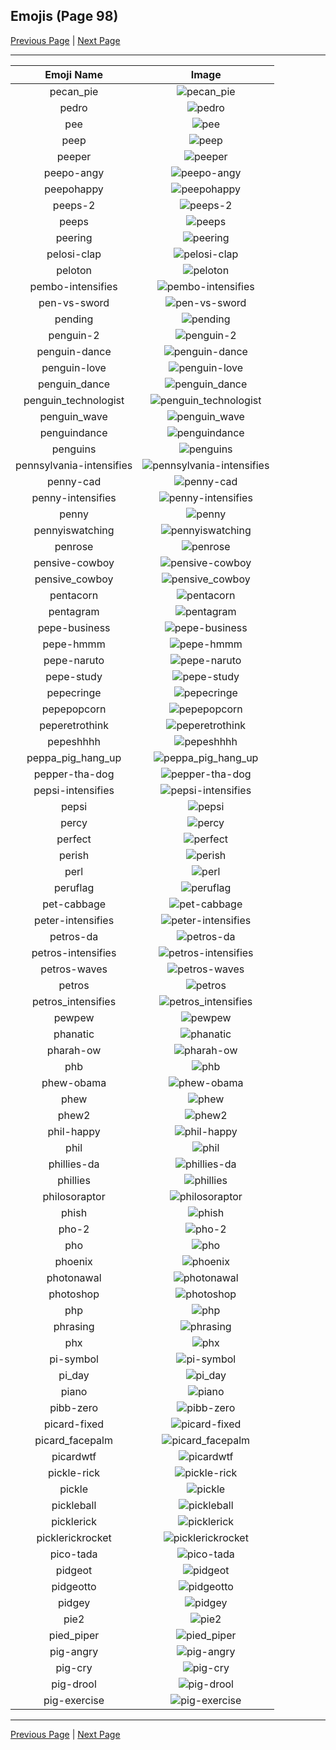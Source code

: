
## Emojis (Page 98)

[Previous Page](/docs/hc/page-p-0097.md)
  | [Next Page](/docs/hc/page-p-0099.md)

<hr />

|Emoji Name|Image|
| :-: | :-: |
|pecan_pie| ![pecan_pie](/emojis/hc/pecan_pie.png)|
|pedro| ![pedro](/emojis/hc/pedro.png)|
|pee| ![pee](/emojis/hc/pee.png)|
|peep| ![peep](/emojis/hc/peep.jpg)|
|peeper| ![peeper](/emojis/hc/peeper.png)|
|peepo-angy| ![peepo-angy](/emojis/hc/peepo-angy.png)|
|peepohappy| ![peepohappy](/emojis/hc/peepohappy.png)|
|peeps-2| ![peeps-2](/emojis/hc/peeps-2.png)|
|peeps| ![peeps](/emojis/hc/peeps.png)|
|peering| ![peering](/emojis/hc/peering.gif)|
|pelosi-clap| ![pelosi-clap](/emojis/hc/pelosi-clap.jpg)|
|peloton| ![peloton](/emojis/hc/peloton.png)|
|pembo-intensifies| ![pembo-intensifies](/emojis/hc/pembo-intensifies.png)|
|pen-vs-sword| ![pen-vs-sword](/emojis/hc/pen-vs-sword.png)|
|pending| ![pending](/emojis/hc/pending.png)|
|penguin-2| ![penguin-2](/emojis/hc/penguin-2.gif)|
|penguin-dance| ![penguin-dance](/emojis/hc/penguin-dance.gif)|
|penguin-love| ![penguin-love](/emojis/hc/penguin-love.gif)|
|penguin_dance| ![penguin_dance](/emojis/hc/penguin_dance.gif)|
|penguin_technologist| ![penguin_technologist](/emojis/hc/penguin_technologist.png)|
|penguin_wave| ![penguin_wave](/emojis/hc/penguin_wave.png)|
|penguindance| ![penguindance](/emojis/hc/penguindance.gif)|
|penguins| ![penguins](/emojis/hc/penguins.png)|
|pennsylvania-intensifies| ![pennsylvania-intensifies](/emojis/hc/pennsylvania-intensifies.gif)|
|penny-cad| ![penny-cad](/emojis/hc/penny-cad.png)|
|penny-intensifies| ![penny-intensifies](/emojis/hc/penny-intensifies.gif)|
|penny| ![penny](/emojis/hc/penny.png)|
|pennyiswatching| ![pennyiswatching](/emojis/hc/pennyiswatching.png)|
|penrose| ![penrose](/emojis/hc/penrose.png)|
|pensive-cowboy| ![pensive-cowboy](/emojis/hc/pensive-cowboy.png)|
|pensive_cowboy| ![pensive_cowboy](/emojis/hc/pensive_cowboy.png)|
|pentacorn| ![pentacorn](/emojis/hc/pentacorn.jpg)|
|pentagram| ![pentagram](/emojis/hc/pentagram.png)|
|pepe-business| ![pepe-business](/emojis/hc/pepe-business.png)|
|pepe-hmmm| ![pepe-hmmm](/emojis/hc/pepe-hmmm.png)|
|pepe-naruto| ![pepe-naruto](/emojis/hc/pepe-naruto.gif)|
|pepe-study| ![pepe-study](/emojis/hc/pepe-study.png)|
|pepecringe| ![pepecringe](/emojis/hc/pepecringe.png)|
|pepepopcorn| ![pepepopcorn](/emojis/hc/pepepopcorn.png)|
|peperetrothink| ![peperetrothink](/emojis/hc/peperetrothink.png)|
|pepeshhhh| ![pepeshhhh](/emojis/hc/pepeshhhh.png)|
|peppa_pig_hang_up| ![peppa_pig_hang_up](/emojis/hc/peppa_pig_hang_up.png)|
|pepper-tha-dog| ![pepper-tha-dog](/emojis/hc/pepper-tha-dog.png)|
|pepsi-intensifies| ![pepsi-intensifies](/emojis/hc/pepsi-intensifies.gif)|
|pepsi| ![pepsi](/emojis/hc/pepsi.png)|
|percy| ![percy](/emojis/hc/percy.png)|
|perfect| ![perfect](/emojis/hc/perfect.gif)|
|perish| ![perish](/emojis/hc/perish.jpg)|
|perl| ![perl](/emojis/hc/perl.gif)|
|peruflag| ![peruflag](/emojis/hc/peruflag.png)|
|pet-cabbage| ![pet-cabbage](/emojis/hc/pet-cabbage.gif)|
|peter-intensifies| ![peter-intensifies](/emojis/hc/peter-intensifies.gif)|
|petros-da| ![petros-da](/emojis/hc/petros-da.png)|
|petros-intensifies| ![petros-intensifies](/emojis/hc/petros-intensifies.gif)|
|petros-waves| ![petros-waves](/emojis/hc/petros-waves.gif)|
|petros| ![petros](/emojis/hc/petros.png)|
|petros_intensifies| ![petros_intensifies](/emojis/hc/petros_intensifies.gif)|
|pewpew| ![pewpew](/emojis/hc/pewpew.png)|
|phanatic| ![phanatic](/emojis/hc/phanatic.png)|
|pharah-ow| ![pharah-ow](/emojis/hc/pharah-ow.png)|
|phb| ![phb](/emojis/hc/phb.jpg)|
|phew-obama| ![phew-obama](/emojis/hc/phew-obama.gif)|
|phew| ![phew](/emojis/hc/phew.jpg)|
|phew2| ![phew2](/emojis/hc/phew2.png)|
|phil-happy| ![phil-happy](/emojis/hc/phil-happy.png)|
|phil| ![phil](/emojis/hc/phil.png)|
|phillies-da| ![phillies-da](/emojis/hc/phillies-da.png)|
|phillies| ![phillies](/emojis/hc/phillies.png)|
|philosoraptor| ![philosoraptor](/emojis/hc/philosoraptor.png)|
|phish| ![phish](/emojis/hc/phish.jpg)|
|pho-2| ![pho-2](/emojis/hc/pho-2.png)|
|pho| ![pho](/emojis/hc/pho.png)|
|phoenix| ![phoenix](/emojis/hc/phoenix.gif)|
|photonawal| ![photonawal](/emojis/hc/photonawal.jpg)|
|photoshop| ![photoshop](/emojis/hc/photoshop.png)|
|php| ![php](/emojis/hc/php.png)|
|phrasing| ![phrasing](/emojis/hc/phrasing.png)|
|phx| ![phx](/emojis/hc/phx.png)|
|pi-symbol| ![pi-symbol](/emojis/hc/pi-symbol.png)|
|pi_day| ![pi_day](/emojis/hc/pi_day.gif)|
|piano| ![piano](/emojis/hc/piano.png)|
|pibb-zero| ![pibb-zero](/emojis/hc/pibb-zero.png)|
|picard-fixed| ![picard-fixed](/emojis/hc/picard-fixed.gif)|
|picard_facepalm| ![picard_facepalm](/emojis/hc/picard_facepalm.png)|
|picardwtf| ![picardwtf](/emojis/hc/picardwtf.png)|
|pickle-rick| ![pickle-rick](/emojis/hc/pickle-rick.png)|
|pickle| ![pickle](/emojis/hc/pickle.png)|
|pickleball| ![pickleball](/emojis/hc/pickleball.png)|
|picklerick| ![picklerick](/emojis/hc/picklerick.png)|
|picklerickrocket| ![picklerickrocket](/emojis/hc/picklerickrocket.png)|
|pico-tada| ![pico-tada](/emojis/hc/pico-tada.png)|
|pidgeot| ![pidgeot](/emojis/hc/pidgeot.png)|
|pidgeotto| ![pidgeotto](/emojis/hc/pidgeotto.png)|
|pidgey| ![pidgey](/emojis/hc/pidgey.png)|
|pie2| ![pie2](/emojis/hc/pie2.png)|
|pied_piper| ![pied_piper](/emojis/hc/pied_piper.jpg)|
|pig-angry| ![pig-angry](/emojis/hc/pig-angry.gif)|
|pig-cry| ![pig-cry](/emojis/hc/pig-cry.gif)|
|pig-drool| ![pig-drool](/emojis/hc/pig-drool.gif)|
|pig-exercise| ![pig-exercise](/emojis/hc/pig-exercise.gif)|

<hr/>

[Previous Page](/docs/hc/page-p-0097.md)
  | [Next Page](/docs/hc/page-p-0099.md)